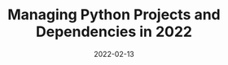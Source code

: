 ---
title: Managing Python Projects and Dependencies in 2022
slug: managing-python-projects-and-dependencies-in-2022
tags:
  - programming
  - python
  - blog
categories: programming
date: 2022-02-13
lastMod: 2024-02-26
description: How to set up a Python project with the latest tools and best practices
coverimage: ../../assets/image_1661147875071_0.png
---